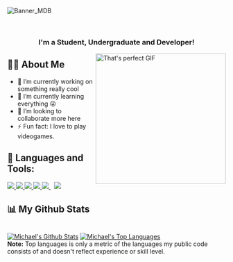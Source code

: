 ![Banner_MDB](https://user-images.githubusercontent.com/70289115/124485613-21a75200-dd83-11eb-977b-c8ffc5e30fea.jpg)

<br>

<h3 align="center">I'm a Student, Undergraduate and Developer!</h3>


<div > <img align = "right" width="300" alt="That's perfect GIF" src="https://media.giphy.com/media/3o6Mb9rUQ5v4ZnBbzO/giphy.gif" /> </div>

## 🙋‍♂️ About Me

- 🔭 I’m currently working on something really cool 
- 🌱 I’m currently learning everything 😜 
- 🤔 I’m looking to collaborate more here 
- ⚡ Fun fact: I love to play videogames. 


## 🚀 Languages and Tools:

<p align="left"> 
    <a href="https://www.w3.org/html/" target="_blank"> <img src="https://img.icons8.com/color/48/000000/html-5.png"/> </a> 
    <a href="https://www.w3schools.com/css/" target="_blank"> <img src="https://img.icons8.com/color/48/000000/css3.png"/> </a> 
    <a href="https://www.python.org" target="_blank"> <img src="https://img.icons8.com/color/48/000000/python.png"/> </a> 
    <a href="https://developer.mozilla.org/en-US/docs/Web/JavaScript" target="_blank"> <img src="https://img.icons8.com/color/48/000000/javascript.png"/> </a> 
    <a style="padding-right:8px;" href="https://www.mysql.com/" target="_blank"> <img src="https://img.icons8.com/fluent/50/000000/mysql-logo.png"/> </a>  
    <a href="https://git-scm.com/" target="_blank"> <img src="https://img.icons8.com/color/48/000000/git.png"/></a> 
</p>


## 📊 My Github Stats

  <br/>
    <a href="https://github.com/Mich4el-Ross/github-readme-stats"><img alt="Michael's Github Stats" src="https://github-readme-stats.vercel.app/api?username=Mich4el-Ross&show_icons=true&count_private=true&theme=react&hide_border=true&bg_color=0D1117" /></a>
  <a href="https://github.com/Mich4el-Ross/github-readme-stats"><img alt="Michael's Top Languages" src="https://github-readme-stats.vercel.app/api/top-langs/?username=Mich4el-Ross&langs_count=8&count_private=true&layout=compact&theme=react&hide_border=true&bg_color=0D1117" /></a>
  <br/>
  <b>Note:</b> Top languages is only a metric of the languages my public code consists of and doesn't reflect experience or skill level.

<br/>
<br/>

<!-- ## Connect with me:

<p align="left">

<a href = "#"><img src="https://img.icons8.com/fluent/48/000000/linkedin.png"/></a>
<a href = "#"><img src="https://img.icons8.com/fluent/48/000000/twitter.png"/></a>
<a href = "#"><img src="https://img.icons8.com/color/48/000000/discord-logo.png"/></a>

</p>

## ❤ Views and Followers

<a href="https://github.com/Meghna-DAS/github-profile-views-counter">
    <img src="https://komarev.com/ghpvc/?username=Mich4el-Ross">
</a>
<a href="https://github.com/Mich4el-Ross?tab=followers"><img src="https://img.shields.io/github/followers/Mich4el-Ross?label=Followers&style=social" alt="GitHub Badge"></a> -->
